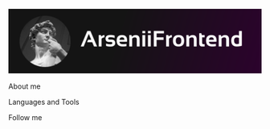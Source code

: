 [![Header](https://raw.githubusercontent.com/ArseniiFrontend/ArseniiFrontend/main/assets/avatar-logo.svg)](https://github.com/ArseniiFrontend)


About me

Languages and Tools

Follow me
